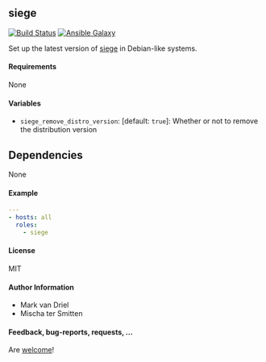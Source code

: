 ## siege

[![Build Status](https://travis-ci.org/Oefenweb/ansible-siege.svg?branch=master)](https://travis-ci.org/Oefenweb/ansible-siege) [![Ansible Galaxy](http://img.shields.io/badge/ansible--galaxy-siege-blue.svg)](https://galaxy.ansible.com/list#/roles/5962)

Set up the latest version of [siege](https://www.joedog.org/siege-home/) in Debian-like systems.

#### Requirements

None

#### Variables

* `siege_remove_distro_version`: [default: `true`]: Whether or not to remove the distribution version

## Dependencies

None

#### Example

```yaml
---
- hosts: all
  roles:
    - siege
```

#### License

MIT

#### Author Information

* Mark van Driel
* Mischa ter Smitten

#### Feedback, bug-reports, requests, ...

Are [welcome](https://github.com/Oefenweb/ansible-siege/issues)!
